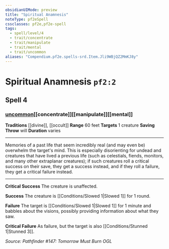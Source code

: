 ```yaml
---
obsidianUIMode: preview
title: "Spiritual Anamnesis"
noteType: pf2eSpell
cssclasses: pf2e,pf2e-spell
tags:
  - spell/level/4
  - trait/concentrate
  - trait/manipulate
  - trait/mental
  - trait/uncommon
aliases: "Compendium.pf2e.spells-srd.Item.Jli9WBjQZ2MmKJ8y" 
---
```

# Spiritual Anamnesis  `pf2:2`  
## Spell 4
### [uncommon](uncommon "Uncommon Rarity Trait")[[concentrate]][[manipulate]][[mental]]
**Traditions** [[divine]], [[occult]]
**Range** 60 feet
**Targets** 1 creature
**Saving Throw**  will
**Duration** varies
* * * 
Memories of a past life that seem incredibly real (and may even be) overwhelm the target's mind. This is especially disorienting for undead and creatures that have lived a previous life (such as celestials, fiends, monitors, and many other extraplanar creatures); if such creatures roll a critical success on their save, they get a success instead, and if they roll a failure, they get a critical failure instead.

* * *

**Critical Success** The creature is unaffected.

**Success** The creature is [[Conditions/Slowed 1|Slowed 1]] for 1 round.

**Failure** The target is [[Conditions/Slowed 1|Slowed 1]] for 1 minute and babbles about the visions, possibly providing information about what they saw.

**Critical Failure** As failure, but the target is also [[Conditions/Stunned 1|Stunned 3]].

*Source: Pathfinder #147: Tomorrow Must Burn*
*OGL*